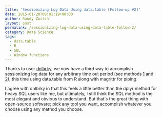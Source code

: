 ```yaml
---
title: 'Sessionizing Log Data Using data.table [Follow-up #2]'
date: 2015-01-20T09:01:19+00:00
author: Randy Zwitch
layout: post
permalink: /sessionizing-log-data-using-data-table-follow-2/
category: Data Science
tags:
  - data.table
  - R
  - SQL
  - Window functions
---
```

Thanks to user <a title="dnlbrky comment" href="http://randyzwitch.com/sessionizing-log-data-dplyr-r-window-functions/#comment-16205" target="_blank">dnlbrky</a>, we now have a third way to accomplish sessionizing log data for any arbitrary time out period (see methods [1](http://randyzwitch.com/sessionizing-log-data-sql/ "Sessionizing Log Data Using SQL") and [2](http://randyzwitch.com/sessionizing-log-data-dplyr-r-window-functions/ "Sessionizing Log Data Using dplyr [Follow-up]")), this time using data.table from R along with magrittr for piping:



I agree with dnlbrky in that this feels a little better than the dplyr method for heavy SQL users like me, but ultimately, I still think the SQL method is the most elegant and obvious to understand. But that's the great thing with open-source software; pick any tool you want, accomplish whatever you choose using any method you choose.
